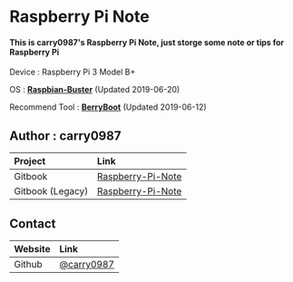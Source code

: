 # Raspberry Pi Note

#### This is carry0987's Raspberry Pi Note, just storge some note or tips for Raspberry Pi

Device : Raspberry Pi 3 Model B+

OS : [**Raspbian-Buster**](https://www.raspberrypi.org/downloads/raspbian/) \(Updated 2019-06-20\)

Recommend Tool : [**BerryBoot**](https://www.berryterminal.com/doku.php/berryboot) \(Updated 2019-06-12\)

## Author : carry0987

| Project | Link |
| :--- | :--- |
| Gitbook | [Raspberry-Pi-Note](https://carry0987.gitbook.io/raspberry-pi-note/) |
| Gitbook (Legacy) | [Raspberry-Pi-Note](https://carry0987.gitbooks.io/raspberry-pi-note/) |

## Contact

| Website | Link |
| :--- | :--- |
| Github | [@carry0987](https://github.com/carry0987) |
